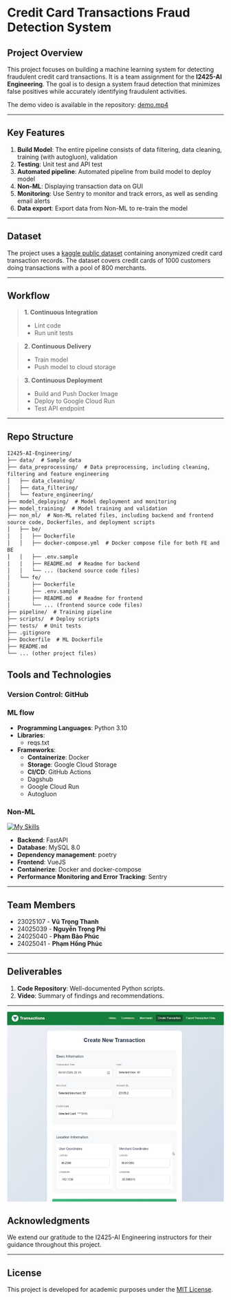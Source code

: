 # Credit Card Transactions Fraud Detection System

## Project Overview

This project focuses on building a machine learning system for detecting fraudulent credit card transactions. It is a team assignment for the **I2425-AI Engineering**. The goal is to design a system fraud detection that minimizes false positives while accurately identifying fraudulent activities.

The demo video is available in the repository: [demo.mp4](https://github.com/thanhtlx/I2425-AI-Engineering/blob/master/demo.mp4)

---

## Key Features

1. **Build Model**: The entire pipeline consists of data filtering, data cleaning, training (with autogluon), validation
2. **Testing**: Unit test and API test
3. **Automated pipeline**: Automated pipeline from build model to deploy model
4. **Non-ML**: Displaying transaction data on GUI
5. **Monitoring**: Use Sentry to monitor and track errors, as well as sending email alerts
6. **Data export**: Export data from Non-ML to re-train the model

---

## Dataset

The project uses a [kaggle public dataset](https://www.kaggle.com/datasets/kartik2112/fraud-detection) containing anonymized credit card transaction records. The dataset covers credit cards of 1000 customers doing transactions with a pool of 800 merchants.

---

## Workflow

> **1. Continuous Integration**
>
> - Lint code
> - Run unit tests

> **2. Continuous Delivery**
>
> - Train model
> - Push model to cloud storage

> **3. Continuous Deployment**
>
> - Build and Push Docker Image
> - Deploy to Google Cloud Run
> - Test API endpoint

---

## Repo Structure

```
I2425-AI-Engineering/
├── data/  # Sample data
├── data_preprocessing/  # Data preprocessing, including cleaning, filtering and feature engineering
│   ├── data_cleaning/
│   ├── data_filtering/
│   └── feature_engineering/
├── model_deploying/  # Model deployment and monitoring
├── model_training/  # Model training and validation
├── non_ml/  # Non-ML related files, including backend and frontend source code, Dockerfiles, and deployment scripts
│   ├── be/
│   │   ├── Dockerfile
│   │   ├── docker-compose.yml  # Docker compose file for both FE and BE
│   │   ├── .env.sample
|   |   ├── README.md  # Readme for backend
│   │   └── ... (backend source code files)
│   └── fe/
│       ├── Dockerfile
│       ├── .env.sample
|       ├── README.md  # Readme for frontend
│       └── ... (frontend source code files)
├── pipeline/  # Training pipeline
├── scripts/  # Deploy scripts
├── tests/  # Unit tests
├── .gitignore
├── Dockerfile  # ML Dockerfile
├── README.md
└── ... (other project files)
```

## Tools and Technologies

### Version Control: GitHub

### ML flow

- **Programming Languages**: Python 3.10
- **Libraries**:
  - reqs.txt
- **Frameworks**:
  - **Containerize**: Docker
  - **Storage**: Google Cloud Storage
  - **CI/CD**: GitHub Actions
  - Dagshub
  - Google Cloud Run
  - Autogluon

### Non-ML

[![My Skills](https://skillicons.dev/icons?i=fastapi,vue,mysql,docker,sentry&perline=5)](https://skillicons.dev)

- **Backend**: FastAPI
- **Database**: MySQL 8.0
- **Dependency management**: poetry
- **Frontend**: VueJS
- **Containerize**: Docker and docker-compose
- **Performance Monitoring and Error Tracking**: Sentry

---

## Team Members

- 23025107 - **Vũ Trọng Thanh**
- 24025039 - **Nguyễn Trọng Phi**
- 24025040 - **Phạm Bảo Phúc**
- 24025041 - **Phạm Hồng Phúc**

---

## Deliverables

1. **Code Repository**: Well-documented Python scripts.
2. **Video**: Summary of findings and recommendations.
---
[![Demo Video](https://github.com/thanhtlx/I2425-AI-Engineering/blob/master/thumbnail.png)](https://github.com/thanhtlx/I2425-AI-Engineering/blob/master/demo.mp4)
## Acknowledgments

We extend our gratitude to the I2425-AI Engineering instructors for their guidance throughout this project.

---

## License

This project is developed for academic purposes under the [MIT License](LICENSE).
